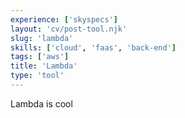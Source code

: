 ```yaml
---
experience: ['skyspecs']
layout: 'cv/post-tool.njk'
slug: 'lambda'
skills: ['cloud', 'faas', 'back-end']
tags: ['aws']
title: 'Lambda'
type: 'tool'
---
```


Lambda is cool
